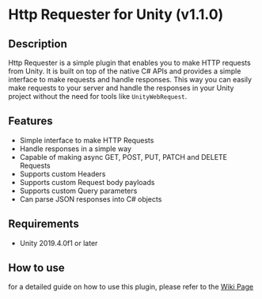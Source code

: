 # Http Requester for Unity (v1.1.0)
## Description
Http Requester is a simple plugin that enables you to make HTTP requests from Unity. 
It is built on top of the native C# APIs and provides a simple interface to make 
requests and handle responses.
This way you can easily make requests to your server and handle the responses in 
your Unity project without the need for tools like `UnityWebRequest`.

## Features
- Simple interface to make HTTP Requests
- Handle responses in a simple way
- Capable of making async GET, POST, PUT, PATCH and DELETE Requests
- Supports custom Headers
- Supports custom Request body payloads
- Supports custom Query parameters
- Can parse JSON responses into C# objects

## Requirements
- Unity 2019.4.0f1 or later

## How to use
 for a detailed guide on how to use this plugin, please refer to the [Wiki Page](https://powerpush.notion.site/Http-Requester-babc6fa426274f10a790e448b2ab2a8a#e0a012d4b3c74e28a94604a6bec9f561)

